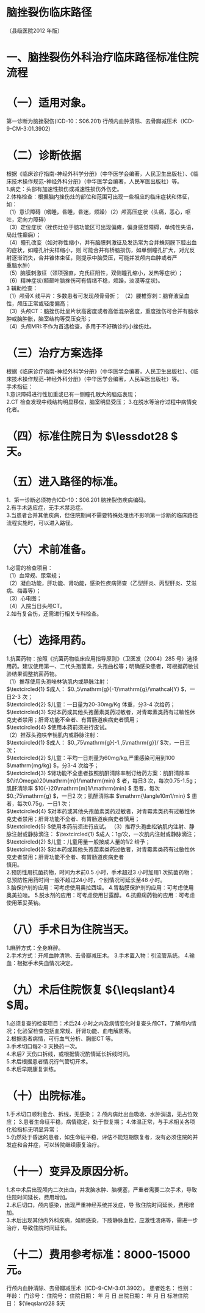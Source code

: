 # 脑挫裂伤临床路径  
（县级医院2012 年版）  
# 一、脑挫裂伤外科治疗临床路径标准住院流程  
# （一）适用对象。  
第一诊断为脑挫裂伤(ICD-10：S06.201) 行颅内血肿清除、去骨瓣减压术（ICD-9-CM-3:01.3902）  
# （二）诊断依据  
根据《临床诊疗指南-神经外科学分册》（中华医学会编著，人民卫生出版社）、《临床技术操作规范-神经外科分册》（中华医学会编著，人民军医出版社）等。  
1.病史：头部有加速性损伤或减速性损伤外伤史。  
2.体格检查：根据脑内挫伤灶的部位和范围可出现一些相应的临床症状和体征，如：  
（1）意识障碍（嗜睡，昏睡，昏迷，烦躁）（2）颅高压症状（头痛，恶心，呕吐，定向力障碍）  
（3）定位症状（挫伤灶位于脑功能区可出现偏瘫，偏身感觉障碍，单纯性失语，局灶性癫痫）；  
（4）瞳孔改变（如对称性缩小，并有脑膜刺激征及发热常为合并蛛网膜下腔出血的症状，如瞳孔针尖样缩小，则 可能合并有桥脑损伤，如单侧瞳孔扩大，对光反射逐渐消失，合并锥体束征，则提示中脑受压，可能并发颅内血肿或者严  
重脑水肿）  
（5）脑膜刺激征（颈项强直，克氏征阳性，双侧瞳孔缩小，发热等症状）；  
（6）精神症状(额颞叶脑挫伤可有情绪不稳，烦躁，淡漠等症状)。  
3 辅助检查：  
（1）颅骨X 线平片：多数患者可发现颅骨骨折； （2）腰椎穿刺：脑脊液呈血性，颅压正常或轻度偏高；  
（3）头颅CT：脑挫伤灶呈片状高密度或者高低混杂密度，重度挫伤可合并有脑水肿或脑肿胀，脑室结构等受压变形；  
（4）头颅MRI:不作为首选检查，多用于不好确诊的小挫伤灶。  
# （三）治疗方案选择  
根据《临床诊疗指南-神经外科学分册》（中华医学会编著，人民卫生出版社）、《临床技术操作规范-神经外科分册》（中华医学会编著，人民军医出版社）等。  
手术指征：  
1.意识障碍进行性加重或已有一侧瞳孔散大的脑疝表现；  
2.CT 检查发现中线结构明显移位，脑室明显受压； 3.在脱水等治疗过程中病情变化者。  
# （四）标准住院日为 $\lessdot28 $ 天。  
# （五）进入路径的标准。  
1．第一诊断必须符合ICD-10：S06.201 脑挫裂伤疾病编码。  
2.有手术适应症，无手术禁忌症。  
3.当患者合并其他疾病，但住院期间不需要特殊处理也不影响第一诊断的临床路径流程实施时，可以进入路径。  
# （六）术前准备。  
1.必需的检查项目：  
（1）血常规、尿常规；  
（2）凝血功能，肝功能、肾功能，感染性疾病筛查（乙型肝炎、丙型肝炎、艾滋病、梅毒等）；  
（3）心电图；  
（4）入院当日头颅CT。  
2.如有复合伤，还需进行相关专科检查。  
# （七）选择用药。  
1.抗菌药物：按照《抗菌药物临床应用指导原则》（卫医发〔2004〕285 号）选择用药。建议使用第一、二代头孢菌素，头孢曲松等；明确感染患者，可根据药敏试验结果调整抗菌药物。  
（1）推荐使用头孢唑林钠肌内或静脉注射：  
$\textcircled{1} $成人： $0.\,5\mathrm{g}{-1}\mathrm{g}/\mathcal{Y} $，一日2-3 次；  
$\textcircled{2} $儿童：一日量为20-30mg/Kg 体重，分3-4 次给药；  
$\textcircled{3} $对本药或其他头孢菌素类药过敏者，对青霉素类药有过敏性休克史者禁用；肝肾功能不全者、有胃肠道疾病史者慎用；  
$\textcircled{4} $使用本药前须进行皮试。  
（2）推荐头孢呋辛钠肌内或静脉注射：  
$\textcircled{1} $成人： $0.\,75\mathrm{g}{-1.\,5\mathrm{g}}/ $次，一日三次；  
$\textcircled{2} $儿童：平均一日剂量为60mg/kg,严重感染可用到100 $\mathrm{mg/kg} $，分3-4 次给予；  
$\textcircled{3} $肾功能不全患者按照肌酐清除率制订给药方案：肌酐清除率 ${\it\Omega}20\mathrm{m}1/\mathrm{min} $ 者，每日3 次，每次0.75-1.5g；肌酐清除率 $10{-}20\mathrm{m}1/\mathrm{min} $ 患者，每次 $0.\;75\mathrm{g} $，一日2 次；肌酐清除率 $\mathrm{\langle10m1/min} $ 患者，每次0.75g，一日1 次；  
$\textcircled{4} $对本药或其他头孢菌素类药过敏者，对青霉素类药有过敏性休克史者禁用；肝肾功能不全者、有胃肠道疾病史者慎用；  
$\textcircled{5} $使用本药前须进行皮试。 （3）推荐头孢曲松钠肌内注射、静脉注射或静脉滴注： $\textcircled{1} $成人：1g/次，一次肌内注射或静脉滴注； $\textcircled{2} $儿童：儿童用量一般按成人量的1/2 给予；  
$\textcircled{3} $对本药或其他头孢菌素类药过敏者，对青霉素类药有过敏性休克史者禁用；肝肾功能不全者、有胃肠道疾病史者  
慎用。  
2.预防性用抗菌药物，时间为术前0.5 小时，手术超过3 小时加用1 次抗菌药物；总预防性用药时间一般不超过24小时，个别情况可延长至48 小时。  
3.脑保护剂的应用：可考虑使用奥拉西坦。 4.胃黏膜保护剂的应用：可考虑使用奥美拉唑。 5.脱水剂的应用：可考虑使用甘露醇。 6.抗癫痫药物的应用：可考虑使用苯妥英钠。  
# （八）手术日为住院当天。  
1.麻醉方式：全身麻醉。  
2.手术方式：开颅血肿清除、去骨瓣减压术。 3.手术置入物：引流管系统。 4.输血：根据手术失血情况决定。  
# （九）术后住院恢复 ${\leqslant}4 $周。  
1.必须复查的检查项目：术后24 小时之内及病情变化时复查头颅CT，了解颅内情况；化验室检查包括血常规、肝肾功能、血电解质等。  
2.根据患者病情，可行血气分析、胸部CT 等。  
3.手术切口每2-3 天换药一次。  
4.术后7 天伤口拆线，或根据情况酌情延长拆线时间。  
5.术后根据患者情况行气管切开术。  
6.术后早期康复训练。  
# （十）出院标准。  
1.手术切口顺利愈合、拆线，无感染； 2.颅内病灶出血吸收、水肿消退，无占位效应； 3.患者生命征平稳，病情稳定，处于恢复期； 4.体温正常，与手术相关各项化验指标无明显异常；  
5.仍然处于昏迷的患者，如生命征平稳，评估不能短期恢复者，没有必须住院的并发症和合并症，可以转院继续康复治疗。  
# （十一）变异及原因分析。  
1.术中术后出现颅内二次出血，并发脑水肿、脑梗塞，严重者需要二次手术，导致住院时间延长，费用增加。  
2.术后切口，颅内感染，出现严重神经系统并发症，导 致住院时间延长，费用增加。  
3.术后出现其他内外科疾病，如肺感染，下肢静脉血栓，应激性溃疡等，需进一步治疗，导致住院时间延长。  
# （十二）费用参考标准：8000-15000 元。  
行颅内血肿清除、去骨瓣减压术（ICD-9-CM-3:01.3902）。 患者姓名：         性别：    年龄：      门诊号：         住院号：                   住院日期：       年    月  日  出院日期：      年    月  日  标准住院日： ${\leqslant}28 $天  
